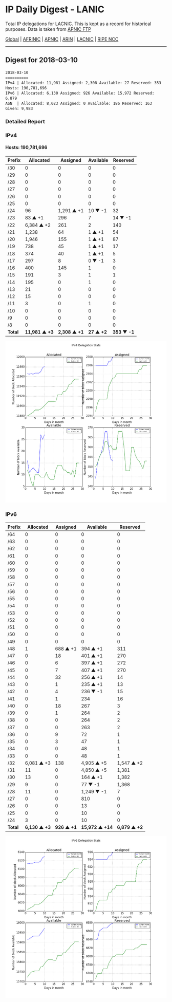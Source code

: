 # IP Daily Digest - LANIC

Total IP delegations for LACNIC. This is kept as a record for historical purposes. Data is taken from [APNIC FTP](https://ftp.apnic.net/)

[Global](https://github.com/csmets/IP-Daily-Digest) | [AFRINIC](https://github.com/csmets/IP-Daily-Digest/tree/master/archives/AFRINIC) | [APNIC](https://github.com/csmets/IP-Daily-Digest/tree/master/archives/APNIC) | [ARIN](https://github.com/csmets/IP-Daily-Digest/tree/master/archives/ARIN) | [LACNIC](https://github.com/csmets/IP-Daily-Digest/tree/master/archives/LACNIC) | [RIPE NCC](https://github.com/csmets/IP-Daily-Digest/tree/master/archives/RIPE_NCC)

---

## Digest for 2018-03-10
```
2018-03-10
==========
IPv4 | Allocated: 11,981 Assigned: 2,308 Available: 27 Reserved: 353 Hosts: 190,781,696
IPv6 | Allocated: 6,130 Assigned: 926 Available: 15,972 Reserved: 6,879
ASN  | Allocated: 8,023 Assigned: 0 Available: 186 Reserved: 163 Given: 9,983
```

### Detailed Report

### IPv4

#### Hosts: **190,781,696**

| Prefix | Allocated | Assigned | Available | Reserved |
| ----- | ----- | ----- | ----- | ----- |
| /30 | 0 | 0 | 0 | 0 |
| /29 | 0 | 0 | 0 | 0 |
| /28 | 0 | 0 | 0 | 0 |
| /27 | 0 | 0 | 0 | 0 |
| /26 | 0 | 0 | 0 | 0 |
| /25 | 0 | 0 | 0 | 0 |
| /24 | 96 | 1,291 ▲ +1 | 10 ▼ -1 | 32 |
| /23 | 83 ▲ +1 | 296 | 7 | 14 ▼ -1 |
| /22 | 6,384 ▲ +2 | 261 | 2 | 140 |
| /21 | 1,238 | 64 | 1 ▲ +1 | 54 |
| /20 | 1,946 | 155 | 1 ▲ +1 | 87 |
| /19 | 738 | 45 | 1 ▲ +1 | 17 |
| /18 | 374 | 40 | 1 ▲ +1 | 5 |
| /17 | 297 | 8 | 0 ▼ -1 | 3 |
| /16 | 400 | 145 | 1 | 0 |
| /15 | 191 | 3 | 1 | 1 |
| /14 | 195 | 0 | 1 | 0 |
| /13 | 21 | 0 | 0 | 0 |
| /12 | 15 | 0 | 0 | 0 |
| /11 | 3 | 0 | 1 | 0 |
| /10 | 0 | 0 | 0 | 0 |
| /9 | 0 | 0 | 0 | 0 |
| /8 | 0 | 0 | 0 | 0 |
| **Total** | **11,981 ▲ +3** | **2,308 ▲ +1** | **27 ▲ +2** | **353 ▼ -1** |

![ipv4-stats](ipv4-figure.png)

### IPv6

| Prefix | Allocated | Assigned | Available | Reserved |
| ----- | ----- | ----- | ----- | ----- |
| /64 | 0 | 0 | 0 | 0 |
| /63 | 0 | 0 | 0 | 0 |
| /62 | 0 | 0 | 0 | 0 |
| /61 | 0 | 0 | 0 | 0 |
| /60 | 0 | 0 | 0 | 0 |
| /59 | 0 | 0 | 0 | 0 |
| /58 | 0 | 0 | 0 | 0 |
| /57 | 0 | 0 | 0 | 0 |
| /56 | 0 | 0 | 0 | 0 |
| /55 | 0 | 0 | 0 | 0 |
| /54 | 0 | 0 | 0 | 0 |
| /53 | 0 | 0 | 0 | 0 |
| /52 | 0 | 0 | 0 | 0 |
| /51 | 0 | 0 | 0 | 0 |
| /50 | 0 | 0 | 0 | 0 |
| /49 | 0 | 0 | 0 | 0 |
| /48 | 1 | 688 ▲ +1 | 394 ▲ +1 | 311 |
| /47 | 0 | 18 | 401 ▲ +1 | 270 |
| /46 | 0 | 6 | 397 ▲ +1 | 272 |
| /45 | 0 | 7 | 407 ▲ +1 | 270 |
| /44 | 0 | 32 | 256 ▲ +1 | 14 |
| /43 | 0 | 1 | 235 ▲ +1 | 13 |
| /42 | 0 | 4 | 236 ▼ -1 | 15 |
| /41 | 0 | 1 | 234 | 16 |
| /40 | 0 | 18 | 267 | 3 |
| /39 | 0 | 1 | 264 | 2 |
| /38 | 0 | 0 | 264 | 2 |
| /37 | 0 | 0 | 263 | 2 |
| /36 | 0 | 9 | 72 | 1 |
| /35 | 0 | 3 | 47 | 1 |
| /34 | 0 | 0 | 48 | 1 |
| /33 | 0 | 0 | 48 | 1 |
| /32 | 6,081 ▲ +3 | 138 | 4,905 ▲ +5 | 1,547 ▲ +2 |
| /31 | 11 | 0 | 4,850 ▲ +5 | 1,381 |
| /30 | 13 | 0 | 164 ▲ +1 | 1,382 |
| /29 | 9 | 0 | 77 ▼ -1 | 1,368 |
| /28 | 11 | 0 | 1,249 ▼ -1 | 7 |
| /27 | 0 | 0 | 810 | 0 |
| /26 | 0 | 0 | 13 | 0 |
| /25 | 0 | 0 | 10 | 0 |
| /24 | 3 | 0 | 10 | 0 |
| **Total** | **6,130 ▲ +3** | **926 ▲ +1** | **15,972 ▲ +14** | **6,879 ▲ +2** |

![ipv6-stats](ipv6-figure.png)